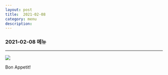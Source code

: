 ```yaml
---
layout: post
title:  2021-02-08
category: menu
description: 
---
```


### 2021-02-08 메뉴

-----------------------

![]({{site.baseurl}}/assets/menu/2021-02-08.png)

Bon Appetit!

